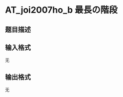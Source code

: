# AT_joi2007ho_b 最長の階段

## 题目描述

[problemUrl]: https://atcoder.jp/contests/joi2007ho/tasks/joi2007ho_b

## 输入格式

无

## 输出格式

无